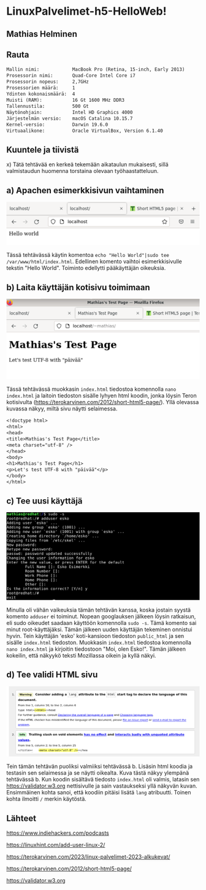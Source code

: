 # LinuxPalvelimet-h5-HelloWeb!

## Mathias Helminen

## Rauta
    Mallin nimi:            MacBook Pro (Retina, 15-inch, Early 2013)
    Prosessorin nimi:       Quad-Core Intel Core i7
    Prosessorin nopeus:     2,7GHz
    Prosessorien määrä:     1
    Ydinten kokonaismäärä:  4
    Muisti (RAM):           16 Gt 1600 MHz DDR3
    Tallennustila:          500 Gt
    Näytönohjain:           Intel HD Graphics 4000
    Järjestelmän versio:    macOS Catalina 10.15.7
    Kernel-versio:          Darwin 19.6.0
    Virtuaalikone:          Oracle VirtualBox, Version 6.1.40
    
## Kuuntele ja tiivistä

x) Tätä tehtävää en kerkeä tekemään aikataulun mukaisesti, sillä valmistaudun huomenna torstaina olevaan työhaastatteluun. 

## a) Apachen esimerkkisivun vaihtaminen

![Add file: Upload](HelloWorld.png)

Tässä tehtävässä käytin komentoa ``echo "Hello World"|sudo tee /var/www/html/index.html``. Edellinen komento vaihtoi esimerkkisivulle tekstin "Hello World". Toiminto edellytti pääkäyttäjän oikeuksia.

## b) Laita käyttäjän kotisivu toimimaan

![Add file: Upload](kotisivu.png)

Tässä tehtävässä muokkasin ``index.html`` tiedostoa komennolla ``nano index.html`` ja laitoin tiedoston sisälle lyhyen html koodin, jonka löysin Teron kotisivulta (https://terokarvinen.com/2012/short-html5-page/). Yllä olevassa kuvassa näkyy, miltä sivu näytti selaimessa.

    <!doctype html>
    <html>
    <head>
	<title>Mathias's Test Page</title>
	<meta charset="utf-8" />
    </head>
    <body>
	<h1>Mathias's Test Page</h1>
	<p>Let's test UTF-8 with "päivää"</p>
    </body>
    </html>

## c) Tee uusi käyttäjä

![Add file: Upload](esko.png)

Minulla oli vähän vaikeuksia tämän tehtävän kanssa, koska jostain syystä komento ``adduser`` ei toiminut. Nopean googlauksen jälkeen löysin ratkaisun, eli sudo oikeudet saadaan käyttöön komennolla ``sudo -s``. Tämä komento sai minut root-käyttäjäksi. Tämän jälkeen uuden käyttäjän tekeminen onnistui hyvin. Tein käyttäjän 'esko' koti-kansioon tiedoston ``public_html`` ja sen sisälle ``index.html`` tiedoston. Muokkasin ``index.html`` tiedostoa komennolla ``nano index.html`` ja kirjoitin tiedostoon "Moi, olen Esko!". Tämän jälkeen kokeilin, että näkyykö teksti Mozillassa oikein ja kyllä näkyi. 

## d) Tee validi HTML sivu

![Add file: Upload](validator.png)

Tein tämän tehtävän puoliksi valmiiksi tehtävässä b. Lisäsin html koodia ja testasin sen selaimessa ja se näytti oikealta. Kuva tästä näkyy ylempänä tehtävässä b. Kun koodin sisältävä tiedosto ``index.html`` oli valmis, latasin sen https://validator.w3.org nettisivulle ja sain vastaukseksi yllä näkyvän kuvan. Ensimmäinen kohta sanoi, että koodiin pitäisi lisätä ``lang`` atribuutti. Toinen kohta ilmoitti ``/`` merkin käytöstä.

## Lähteet
https://www.indiehackers.com/podcasts

https://linuxhint.com/add-user-linux-2/

https://terokarvinen.com/2023/linux-palvelimet-2023-alkukevat/

https://terokarvinen.com/2012/short-html5-page/

https://validator.w3.org

